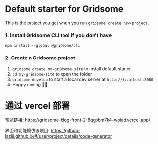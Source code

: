 # Default starter for Gridsome

This is the project you get when you run `gridsome create new-project`.

### 1. Install Gridsome CLI tool if you don't have

`npm install --global @gridsome/cli`

### 2. Create a Gridsome project

1. `gridsome create my-gridsome-site` to install default starter
2. `cd my-gridsome-site` to open the folder
3. `gridsome develop` to start a local dev server at `http://localhost:8080`
4. Happy coding 🎉🙌

# 通过 vercel 部署
预览链接: https://gridsome-blog-front-2-8qgpbm7k4-woiad.vercel.app/

界面和功能模仿该项目: https://github-laziji.github.io/#/user/project/details/code-generator

